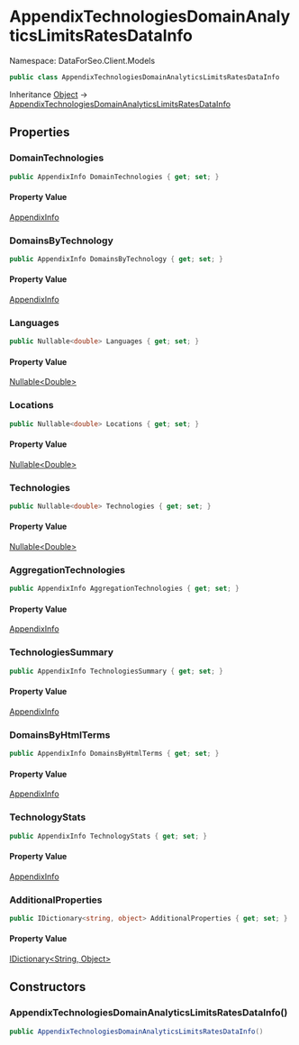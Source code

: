 # AppendixTechnologiesDomainAnalyticsLimitsRatesDataInfo

Namespace: DataForSeo.Client.Models

```csharp
public class AppendixTechnologiesDomainAnalyticsLimitsRatesDataInfo
```

Inheritance [Object](https://docs.microsoft.com/en-us/dotnet/api/system.object) → [AppendixTechnologiesDomainAnalyticsLimitsRatesDataInfo](./dataforseo.client.models.appendixtechnologiesdomainanalyticslimitsratesdatainfo.md)

## Properties

### **DomainTechnologies**

```csharp
public AppendixInfo DomainTechnologies { get; set; }
```

#### Property Value

[AppendixInfo](./dataforseo.client.models.appendixinfo.md)<br>

### **DomainsByTechnology**

```csharp
public AppendixInfo DomainsByTechnology { get; set; }
```

#### Property Value

[AppendixInfo](./dataforseo.client.models.appendixinfo.md)<br>

### **Languages**

```csharp
public Nullable<double> Languages { get; set; }
```

#### Property Value

[Nullable&lt;Double&gt;](https://docs.microsoft.com/en-us/dotnet/api/system.nullable-1)<br>

### **Locations**

```csharp
public Nullable<double> Locations { get; set; }
```

#### Property Value

[Nullable&lt;Double&gt;](https://docs.microsoft.com/en-us/dotnet/api/system.nullable-1)<br>

### **Technologies**

```csharp
public Nullable<double> Technologies { get; set; }
```

#### Property Value

[Nullable&lt;Double&gt;](https://docs.microsoft.com/en-us/dotnet/api/system.nullable-1)<br>

### **AggregationTechnologies**

```csharp
public AppendixInfo AggregationTechnologies { get; set; }
```

#### Property Value

[AppendixInfo](./dataforseo.client.models.appendixinfo.md)<br>

### **TechnologiesSummary**

```csharp
public AppendixInfo TechnologiesSummary { get; set; }
```

#### Property Value

[AppendixInfo](./dataforseo.client.models.appendixinfo.md)<br>

### **DomainsByHtmlTerms**

```csharp
public AppendixInfo DomainsByHtmlTerms { get; set; }
```

#### Property Value

[AppendixInfo](./dataforseo.client.models.appendixinfo.md)<br>

### **TechnologyStats**

```csharp
public AppendixInfo TechnologyStats { get; set; }
```

#### Property Value

[AppendixInfo](./dataforseo.client.models.appendixinfo.md)<br>

### **AdditionalProperties**

```csharp
public IDictionary<string, object> AdditionalProperties { get; set; }
```

#### Property Value

[IDictionary&lt;String, Object&gt;](https://docs.microsoft.com/en-us/dotnet/api/system.collections.generic.idictionary-2)<br>

## Constructors

### **AppendixTechnologiesDomainAnalyticsLimitsRatesDataInfo()**

```csharp
public AppendixTechnologiesDomainAnalyticsLimitsRatesDataInfo()
```
